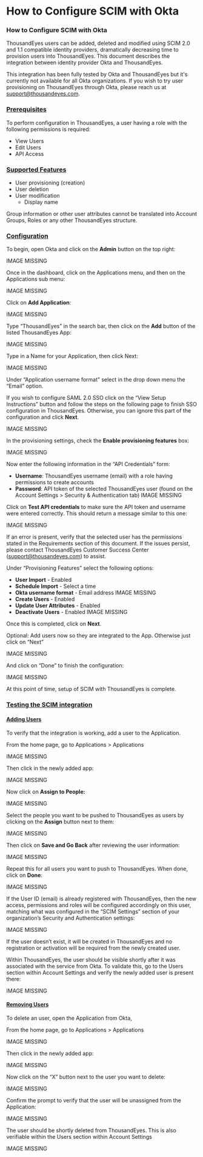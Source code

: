 # How to Configure SCIM with Okta

### How to Configure SCIM with Okta

ThousandEyes users can be added, deleted and modified using SCIM 2.0 and 1.1 compatible identity providers, dramatically decreasing time to provision users into ThousandEyes. This document describes the integration between identity provider Okta and ThousandEyes.

This integration has been fully tested by Okta and ThousandEyes but it's currently not available for all Okta organizations. If you wish to try user provisioning on ThousandEyes through Okta, please reach us at support@thousandeyes.com.

### [Prerequisites]()

 To perform configuration in ThousandEyes,  a user having a role with the following permissions is required:

* View Users
* Edit Users
* API Access

### [Supported Features]()

* User provisioning \(creation\)
* User deletion
* User modification
  * Display name

 Group information or other user attributes cannot be translated into Account Groups, Roles or any other ThousandEyes structure.

### [Configuration]()

 To begin, open Okta and click on the **Admin** button on the top right:

IMAGE MISSING

Once in the dashboard, click on the Applications menu, and then on the Applications sub menu:

IMAGE MISSING

Click on **Add Application**:

IMAGE MISSING

Type “ThousandEyes” in the search bar, then click on the **Add** button of the listed ThousandEyes App:

IMAGE MISSING

Type in a Name for your Application, then click Next:

IMAGE MISSING

Under “Application username format” select in the drop down menu the “Email” option.

If you wish to configure SAML 2.0 SSO click on the “View Setup Instructions” button and follow the steps on the following page to finish SSO configuration in ThousandEyes. Otherwise, you can ignore this part of the configuration and click **Next**. 

IMAGE MISSING

In the provisioning settings, check the **Enable provisioning features** box:

IMAGE MISSING

Now enter the following information in the “API Credentials” form:

* **Username**: ThousandEyes username \(email\) with a role having permissions to create accounts
* **Password**: API token of the selected ThousandEyes user \(found on the Account Settings &gt; Security & Authentication tab\) IMAGE MISSING

Click on **Test API credentials** to make sure the API token and username were entered correctly. This should return a message similar to this one:

IMAGE MISSING

If an error is present, verify that the selected user has the permissions stated in the Requirements section of this document. If the issues persist, please contact ThousandEyes Customer Success Center \(support@thousandeyes.com\) to assist.

Under “Provisioning Features” select the following options:

* **User Import** - Enabled
* **Schedule Import** - Select a time
* **Okta username format** - Email address IMAGE MISSING
* **Create Users** - Enabled
* **Update User Attributes** - Enabled
* **Deactivate Users** - Enabled IMAGE MISSING

Once this is completed, click on **Next**.  
 

Optional: Add users now so they are integrated to the App. Otherwise just click on “Next”

IMAGE MISSING

And click on “Done” to finish the configuration:

IMAGE MISSING

At this point of time, setup of SCIM with ThousandEyes is complete.

### [Testing the SCIM integration]()

#### [Adding Users]()

To verify that the integration is working, add a user to the Application.

From the home page, go to Applications &gt; Applications

IMAGE MISSING

Then click in the newly added app:

IMAGE MISSING

Now click on **Assign to People:**

IMAGE MISSING

Select the people you want to be pushed to ThousandEyes as users by clicking on the **Assign** button next to them:

IMAGE MISSING

Then click on **Save and Go Back** after reviewing the user information:

IMAGE MISSING

Repeat this for all users you want to push to ThousandEyes. When done, click on **Done**:

IMAGE MISSING

If the User ID \(email\) is already registered with ThousandEyes, then the new access, permissions and roles will be configured accordingly on this user, matching what was configured in the “SCIM Settings” section of your organization’s Security and Authentication settings:

IMAGE MISSING

If the user doesn’t exist, it will be created in ThousandEyes and no registration or activation will be required from the newly created user.

Within ThousandEyes, the user should be visible shortly after it was associated with the service from Okta. To validate this, go to the Users section within Account Settings and verify the newly added user is present there:

IMAGE MISSING

#### [Removing Users]()

To delete an user, open the Application from Okta,

From the home page, go to Applications &gt; Applications

IMAGE MISSING

Then click in the newly added app:

IMAGE MISSING

Now click on the “X” button next to the user you want to delete:

IMAGE MISSING

Confirm the prompt to verify that the user will be unassigned from the Application:

IMAGE MISSING

The user should be shortly deleted from ThousandEyes. This is also verifiable within the Users section within Account Settings

IMAGE MISSING

